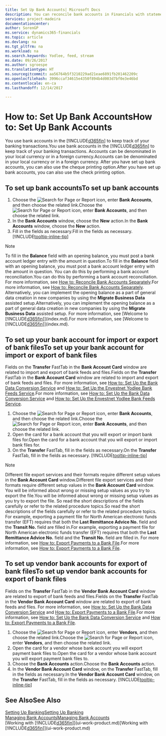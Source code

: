 ```yaml
---
title: Set Up Bank Accounts| Microsoft Docs
description: You can reconcile bank accounts in Financials with statements from the bank.
services: project-madeira
documentationcenter: 
author: SorenGP
ms.service: dynamics365-financials
ms.topic: article
ms.devlang: na
ms.tgt_pltfrm: na
ms.workload: na
ms.search.keywords: Yodlee, feed, stream
ms.date: 09/26/2017
ms.author: sgroespe
ms.translationtype: HT
ms.sourcegitcommit: aa56764b5f3210229ad21eae6891fb201462209c
ms.openlocfilehash: 3996ccaf34615e4350f894b4d003d7bf0e3e46bd
ms.contentlocale: en-ca
ms.lasthandoff: 12/14/2017

---
```

# <a name="how-to-set-up-bank-accounts"></a><span data-ttu-id="3466e-103">How to: Set Up Bank Accounts</span><span class="sxs-lookup"><span data-stu-id="3466e-103">How to: Set Up Bank Accounts</span></span>
<span data-ttu-id="3466e-104">You use bank accounts in the [!INCLUDE[d365fin](includes/d365fin_md.md)] to keep track of your banking transactions.</span><span class="sxs-lookup"><span data-stu-id="3466e-104">You use bank accounts in the [!INCLUDE[d365fin](includes/d365fin_md.md)] to keep track of your banking transactions.</span></span> <span data-ttu-id="3466e-105">Accounts can be denominated in your local currency or in a foreign currency.</span><span class="sxs-lookup"><span data-stu-id="3466e-105">Accounts can be denominated in your local currency or in a foreign currency.</span></span> <span data-ttu-id="3466e-106">After you have set up bank accounts, you can also use the cheque printing option.</span><span class="sxs-lookup"><span data-stu-id="3466e-106">After you have set up bank accounts, you can also use the check printing option.</span></span>

## <a name="to-set-up-bank-accounts"></a><span data-ttu-id="3466e-107">To set up bank accounts</span><span class="sxs-lookup"><span data-stu-id="3466e-107">To set up bank accounts</span></span>
1. <span data-ttu-id="3466e-108">Choose the ![Search for Page or Report](media/ui-search/search_small.png "Search for Page or Report icon") icon, enter **Bank Accounts**, and then choose the related link.</span><span class="sxs-lookup"><span data-stu-id="3466e-108">Choose the ![Search for Page or Report](media/ui-search/search_small.png "Search for Page or Report icon") icon, enter **Bank Accounts**, and then choose the related link.</span></span>
2. <span data-ttu-id="3466e-109">In the **Bank Accounts** window, choose the **New** action.</span><span class="sxs-lookup"><span data-stu-id="3466e-109">In the **Bank Accounts** window, choose the **New** action.</span></span>
3. <span data-ttu-id="3466e-110">Fill in the fields as necessary.</span><span class="sxs-lookup"><span data-stu-id="3466e-110">Fill in the fields as necessary.</span></span> [!INCLUDE[tooltip-inline-tip](includes/tooltip-inline-tip_md.md)]

> [!NOTE]
> <span data-ttu-id="3466e-111">To fill in the **Balance** field with an opening balance, you must post a bank account ledger entry with the amount in question.</span><span class="sxs-lookup"><span data-stu-id="3466e-111">To fill in the **Balance** field with an opening balance, you must post a bank account ledger entry with the amount in question.</span></span> <span data-ttu-id="3466e-112">You can do this by performing a bank account reconciliation.</span><span class="sxs-lookup"><span data-stu-id="3466e-112">You can do this by performing a bank account reconciliation.</span></span> <span data-ttu-id="3466e-113">For more information, see [How to: Reconcile Bank Accounts Separately](bank-how-reconcile-bank-accounts-separately.md).</span><span class="sxs-lookup"><span data-stu-id="3466e-113">For more information, see [How to: Reconcile Bank Accounts Separately](bank-how-reconcile-bank-accounts-separately.md).</span></span> <span data-ttu-id="3466e-114">Alternatively, you can implement the opening balance as a part of general data creation in new companies by using the **Migrate Business Data** assisted setup.</span><span class="sxs-lookup"><span data-stu-id="3466e-114">Alternatively, you can implement the opening balance as a part of general data creation in new companies by using the **Migrate Business Data** assisted setup.</span></span> <span data-ttu-id="3466e-115">For more information, see [Welcome to [!INCLUDE[d365fin](includes/d365fin_md.md)]](index.md).</span><span class="sxs-lookup"><span data-stu-id="3466e-115">For more information, see [Welcome to [!INCLUDE[d365fin](includes/d365fin_md.md)]](index.md).</span></span>

## <a name="to-set-up-your-bank-account-for-import-or-export-of-bank-files"></a><span data-ttu-id="3466e-116">To set up your bank account for import or export of bank files</span><span class="sxs-lookup"><span data-stu-id="3466e-116">To set up your bank account for import or export of bank files</span></span>
<span data-ttu-id="3466e-117">Fields on the **Transfer** FastTab in the **Bank Account Card** window are related to import and export of bank feeds and files.</span><span class="sxs-lookup"><span data-stu-id="3466e-117">Fields on the **Transfer** FastTab in the **Bank Account Card** window are related to import and export of bank feeds and files.</span></span> <span data-ttu-id="3466e-118">For more information, see [How to: Set Up the Bank Data Conversion Service](bank-how-setup-bank-data-conversion-service.md) and [How to: Set Up the Envestnet Yodlee Bank Feeds Service](bank-how-setup-bank-statement-service.md).</span><span class="sxs-lookup"><span data-stu-id="3466e-118">For more information, see [How to: Set Up the Bank Data Conversion Service](bank-how-setup-bank-data-conversion-service.md) and [How to: Set Up the Envestnet Yodlee Bank Feeds Service](bank-how-setup-bank-statement-service.md).</span></span>

1. <span data-ttu-id="3466e-119">Choose the ![Search for Page or Report](media/ui-search/search_small.png "Search for Page or Report icon") icon, enter **Bank Accounts**, and then choose the related link.</span><span class="sxs-lookup"><span data-stu-id="3466e-119">Choose the ![Search for Page or Report](media/ui-search/search_small.png "Search for Page or Report icon") icon, enter **Bank Accounts**, and then choose the related link.</span></span>
2. <span data-ttu-id="3466e-120">Open the card for a bank account that you will export or import bank files for.</span><span class="sxs-lookup"><span data-stu-id="3466e-120">Open the card for a bank account that you will export or import bank files for.</span></span>
3. <span data-ttu-id="3466e-121">On the **Transfer** FastTab, fill in the fields as necessary.</span><span class="sxs-lookup"><span data-stu-id="3466e-121">On the **Transfer** FastTab, fill in the fields as necessary.</span></span> [!INCLUDE[tooltip-inline-tip](includes/tooltip-inline-tip_md.md)]

> [!NOTE]  
>   <span data-ttu-id="3466e-122">Different file export services and their formats require different setup values in the **Bank Account Card** window.</span><span class="sxs-lookup"><span data-stu-id="3466e-122">Different file export services and their formats require different setup values in the **Bank Account Card** window.</span></span> <span data-ttu-id="3466e-123">You will be informed about wrong or missing setup values as you try to export the file.</span><span class="sxs-lookup"><span data-stu-id="3466e-123">You will be informed about wrong or missing setup values as you try to export the file.</span></span> <span data-ttu-id="3466e-124">So read the short descriptions of the fields carefully or refer to the related procedure topics.</span><span class="sxs-lookup"><span data-stu-id="3466e-124">So read the short descriptions of the fields carefully or refer to the related procedure topics.</span></span> <span data-ttu-id="3466e-125">For example, exporting a payment file for North American electronic funds transfer (EFT) requires that both the **Last Remittance Advice No.** field and the **Transit No.** field are filled in.</span><span class="sxs-lookup"><span data-stu-id="3466e-125">For example, exporting a payment file for North American electronic funds transfer (EFT) requires that both the **Last Remittance Advice No.** field and the **Transit No.** field are filled in.</span></span> <span data-ttu-id="3466e-126">For more information, see [How to: Export Payments to a Bank File](payables-how-export-payments-bank-file.md).</span><span class="sxs-lookup"><span data-stu-id="3466e-126">For more information, see [How to: Export Payments to a Bank File](payables-how-export-payments-bank-file.md).</span></span>

## <a name="to-set-up-vendor-bank-accounts-for-export-of-bank-files"></a><span data-ttu-id="3466e-127">To set up vendor bank accounts for export of bank files</span><span class="sxs-lookup"><span data-stu-id="3466e-127">To set up vendor bank accounts for export of bank files</span></span>
<span data-ttu-id="3466e-128">Fields on the **Transfer** FastTab in the **Vendor Bank Account Card** window are related to export of bank feeds and files.</span><span class="sxs-lookup"><span data-stu-id="3466e-128">Fields on the **Transfer** FastTab in the **Vendor Bank Account Card** window are related to export of bank feeds and files.</span></span> <span data-ttu-id="3466e-129">For more information, see [How to: Set Up the Bank Data Conversion Service](bank-how-setup-bank-data-conversion-service.md) and [How to: Export Payments to a Bank File](payables-how-export-payments-bank-file.md).</span><span class="sxs-lookup"><span data-stu-id="3466e-129">For more information, see [How to: Set Up the Bank Data Conversion Service](bank-how-setup-bank-data-conversion-service.md) and [How to: Export Payments to a Bank File](payables-how-export-payments-bank-file.md).</span></span>

1. <span data-ttu-id="3466e-130">Choose the ![Search for Page or Report](media/ui-search/search_small.png "Search for Page or Report icon") icon, enter **Vendors**, and then choose the related link.</span><span class="sxs-lookup"><span data-stu-id="3466e-130">Choose the ![Search for Page or Report](media/ui-search/search_small.png "Search for Page or Report icon") icon, enter **Vendors**, and then choose the related link.</span></span>
2. <span data-ttu-id="3466e-131">Open the card for a vendor whose bank account you will export payment bank files to.</span><span class="sxs-lookup"><span data-stu-id="3466e-131">Open the card for a vendor whose bank account you will export payment bank files to.</span></span>
3. <span data-ttu-id="3466e-132">Choose the **Bank Accounts** action.</span><span class="sxs-lookup"><span data-stu-id="3466e-132">Choose the **Bank Accounts** action.</span></span>
3. <span data-ttu-id="3466e-133">In the **Vendor Bank Account Card** window, on the **Transfer** FastTab, fill in the fields as necessary.</span><span class="sxs-lookup"><span data-stu-id="3466e-133">In the **Vendor Bank Account Card** window, on the **Transfer** FastTab, fill in the fields as necessary.</span></span> [!INCLUDE[tooltip-inline-tip](includes/tooltip-inline-tip_md.md)]

## <a name="see-also"></a><span data-ttu-id="3466e-134">See Also</span><span class="sxs-lookup"><span data-stu-id="3466e-134">See Also</span></span>
[<span data-ttu-id="3466e-135">Setting Up Banking</span><span class="sxs-lookup"><span data-stu-id="3466e-135">Setting Up Banking</span></span>](bank-setup-banking.md)  
[<span data-ttu-id="3466e-136">Managing Bank Accounts</span><span class="sxs-lookup"><span data-stu-id="3466e-136">Managing Bank Accounts</span></span>](bank-manage-bank-accounts.md)  
<span data-ttu-id="3466e-137">[Working with [!INCLUDE[d365fin](includes/d365fin_md.md)]](ui-work-product.md)</span><span class="sxs-lookup"><span data-stu-id="3466e-137">[Working with [!INCLUDE[d365fin](includes/d365fin_md.md)]](ui-work-product.md)</span></span>

